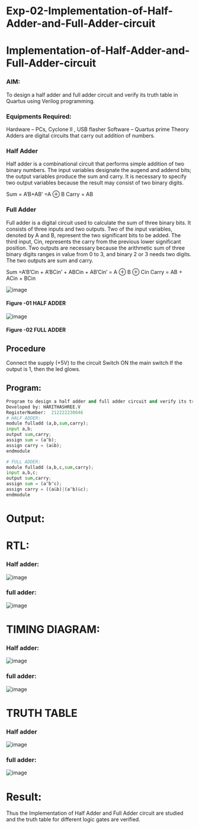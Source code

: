 # Exp-02-Implementation-of-Half-Adder-and-Full-Adder-circuit

# Implementation-of-Half-Adder-and-Full-Adder-circuit
### AIM:
To design a half adder and full adder circuit and verify its truth table in Quartus using Verilog programming.

### Equipments Required:
Hardware – PCs, Cyclone II , USB flasher
Software – Quartus prime
Theory
Adders are digital circuits that carry out addition of numbers.

### Half Adder
Half adder is a combinational circuit that performs simple addition of two binary numbers. The input variables designate the augend and addend bits; the output variables produce the sum and carry. It is necessary to specify two output variables because the result may consist of two binary digits.

Sum = A’B+AB’ =A ⊕ B Carry = AB

### Full Adder
Full adder is a digital circuit used to calculate the sum of three binary bits. It consists of three inputs and two outputs. Two of the input variables, denoted by A and B, represent the two significant bits to be added. The third input, Cin, represents the carry from the previous lower significant position. Two outputs are necessary because the arithmetic sum of three binary digits ranges in value from 0 to 3, and binary 2 or 3 needs two digits. The two outputs are sum and carry.

Sum =A’B’Cin + A’BCin’ + ABCin + AB’Cin’ = A ⊕ B ⊕ Cin Carry = AB + ACin + BCin

 ![image](https://user-images.githubusercontent.com/36288975/163552156-a13e5a56-c638-4110-97d9-8896907c8d25.png)

#### Figure -01 HALF ADDER 


![image](https://user-images.githubusercontent.com/36288975/163552057-b3547877-6d07-45b4-b7e0-bcfebfad9e1d.png)

#### Figure -02 FULL ADDER 

## Procedure

Connect the supply (+5V) to the circuit
Switch ON the main switch
If the output is 1, then the led glows.
## Program:
```python
Program to design a half adder and full adder circuit and verify its truth table in quartus using Verilog programming.
Developed by: HARITHASHREE.V
RegisterNumber:  212222230046
# HALF ADDER:
module fulladd (a,b,sum,carry);
input a,b;
output sum,carry;
assign sum = (a^b);
assign carry = (a&b);
endmodule

# FULL ADDER:
module fulladd (a,b,c,sum,carry);
input a,b,c;
output sum,carry;
assign sum = (a^b^c);
assign carry = ((a&b)|(a^b)&c);
endmodule
```


# Output:

# RTL:
### Half adder:
![image](https://user-images.githubusercontent.com/121285701/228256999-74489a49-266c-40df-9221-f993d6df005d.png)
### full adder:
![image](https://user-images.githubusercontent.com/121285701/228257184-ecb36d0f-616e-4775-b25a-5b53d56d30de.png)


# TIMING DIAGRAM:
### Half adder:
![image](https://user-images.githubusercontent.com/121285701/228257344-7603f726-2d80-4277-ac30-15b76e495b2c.png)
### full adder:
![image](https://user-images.githubusercontent.com/121285701/228258370-275901f8-5784-448f-aeb3-1eb02731bdf7.png)
# TRUTH TABLE
### Half adder
![image](https://user-images.githubusercontent.com/121285701/228258551-23ab06e6-c876-4c8e-b3bb-8fe9b198c9dc.png)
### full adder:
![image](https://user-images.githubusercontent.com/121285701/228258671-b39099ec-db20-4ed7-8865-c533abaa220e.png)


# Result:
Thus the Implementation of Half Adder and Full Adder circuit are studied and the truth table for different logic gates are verified.
